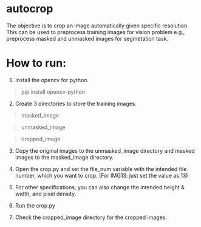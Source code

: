 # autocrop
The objective is to crop an image automatically given specific resolution. This can be used to preprocess training images for vision problem e.g., preprocess masked and unmasked images for segmetation task. 

# How to run:
1. Install the opencv for python.

> pip install opencv-python

2. Create 3 directories to store the training images. 

> masked_image

> unmasked_image

> cropped_image

3. Copy the original images to the unmasked_image directory and masked images to the masked_image directory.

4. Open the crop.py and set the file_num variable with the intended file number, which you want to crop. (For IMG13: just set the value as 13)

5. For other specifications, you can also change the intended height & width, and pixel density. 

6. Run the crop.py

7. Check the cropped_image directory for the cropped images.

